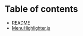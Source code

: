 # Table of contents

* [README](README.md)
* [MenuHighlighter.js](MenuHighlighter/MenuHighlighter.md)

